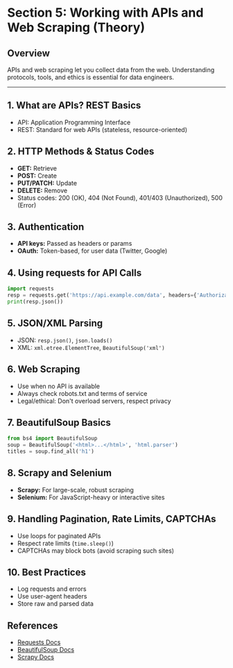 # Section 5: Working with APIs and Web Scraping (Theory)

## Overview
APIs and web scraping let you collect data from the web. Understanding protocols, tools, and ethics is essential for data engineers.

---

## 1. What are APIs? REST Basics
- API: Application Programming Interface
- REST: Standard for web APIs (stateless, resource-oriented)

## 2. HTTP Methods & Status Codes
- **GET:** Retrieve
- **POST:** Create
- **PUT/PATCH:** Update
- **DELETE:** Remove
- Status codes: 200 (OK), 404 (Not Found), 401/403 (Unauthorized), 500 (Error)

## 3. Authentication
- **API keys:** Passed as headers or params
- **OAuth:** Token-based, for user data (Twitter, Google)

## 4. Using requests for API Calls
```python
import requests
resp = requests.get('https://api.example.com/data', headers={'Authorization': 'Bearer TOKEN'})
print(resp.json())
```

## 5. JSON/XML Parsing
- JSON: `resp.json()`, `json.loads()`
- XML: `xml.etree.ElementTree`, `BeautifulSoup('xml')`

## 6. Web Scraping
- Use when no API is available
- Always check robots.txt and terms of service
- Legal/ethical: Don't overload servers, respect privacy

## 7. BeautifulSoup Basics
```python
from bs4 import BeautifulSoup
soup = BeautifulSoup('<html>...</html>', 'html.parser')
titles = soup.find_all('h1')
```

## 8. Scrapy and Selenium
- **Scrapy:** For large-scale, robust scraping
- **Selenium:** For JavaScript-heavy or interactive sites

## 9. Handling Pagination, Rate Limits, CAPTCHAs
- Use loops for paginated APIs
- Respect rate limits (`time.sleep()`)
- CAPTCHAs may block bots (avoid scraping such sites)

## 10. Best Practices
- Log requests and errors
- Use user-agent headers
- Store raw and parsed data

## References
- [Requests Docs](https://docs.python-requests.org/)
- [BeautifulSoup Docs](https://www.crummy.com/software/BeautifulSoup/bs4/doc/)
- [Scrapy Docs](https://docs.scrapy.org/)
